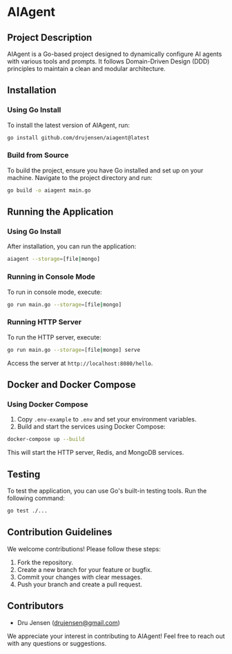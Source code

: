 # AIAgent

## Project Description
AIAgent is a Go-based project designed to dynamically configure AI agents with various tools and prompts. It follows Domain-Driven Design (DDD) principles to maintain a clean and modular architecture.

## Installation

### Using Go Install
To install the latest version of AIAgent, run:

```bash
go install github.com/drujensen/aiagent@latest
```

### Build from Source
To build the project, ensure you have Go installed and set up on your machine. Navigate to the project directory and run:

```bash
go build -o aiagent main.go
```

## Running the Application

### Using Go Install
After installation, you can run the application:

```bash
aiagent --storage=[file|mongo]
```

### Running in Console Mode
To run in console mode, execute:

```bash
go run main.go --storage=[file|mongo]
```

### Running HTTP Server
To run the HTTP server, execute:

```bash
go run main.go --storage=[file|mongo] serve
```

Access the server at `http://localhost:8080/hello`.

## Docker and Docker Compose
### Using Docker Compose
1. Copy `.env-example` to `.env` and set your environment variables.
2. Build and start the services using Docker Compose:

```bash
docker-compose up --build
```

This will start the HTTP server, Redis, and MongoDB services.

## Testing
To test the application, you can use Go's built-in testing tools. Run the following command:

```bash
go test ./...
```

## Contribution Guidelines
We welcome contributions! Please follow these steps:
1. Fork the repository.
2. Create a new branch for your feature or bugfix.
3. Commit your changes with clear messages.
4. Push your branch and create a pull request.

## Contributors
- Dru Jensen (drujensen@gmail.com)

We appreciate your interest in contributing to AIAgent! Feel free to reach out with any questions or suggestions.
